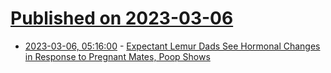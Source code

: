 # [Published on 2023-03-06](index.md)

* [2023-03-06, 05:16:00](https://soylentnews.org/article.pl?sid=23/03/05/0249223&from=rss) - [Expectant Lemur Dads See Hormonal Changes in Response to Pregnant Mates, Poop Shows](https://soylentnews.org/article.pl?sid=23/03/05/0249223&from=rss)
